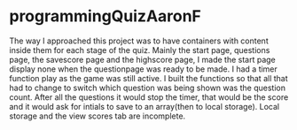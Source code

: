# programmingQuizAaronF
The way I approached this project was to have containers with content inside them for each stage of the quiz. 
Mainly the start page, questions page, the savescore page and the highscore page, I made the start page display none when the questionpage was ready to be made.
I had a timer function play as the game was still active.
I built the functions so that all that had to change to switch which question was being shown was the question count.
After all the questions it would stop the timer, that would be the score and it would ask for intials to save to an array(then to local storage).
Local storage and the view scores tab are incomplete. 
